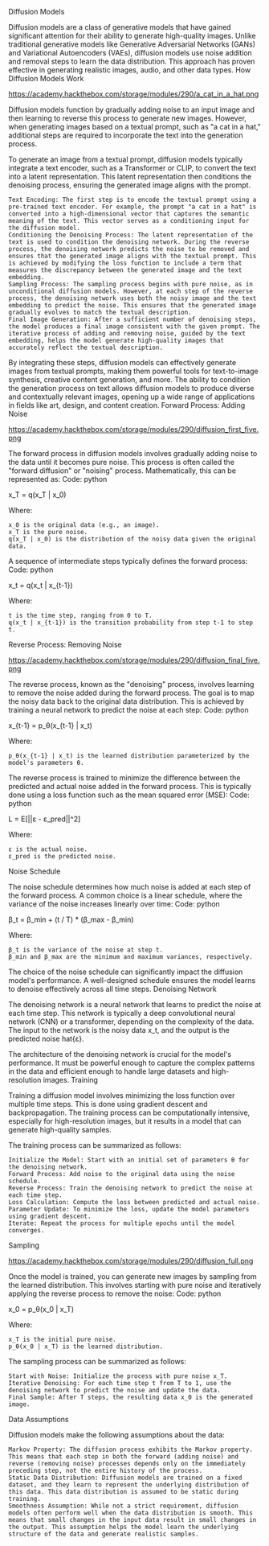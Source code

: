 Diffusion Models

Diffusion models are a class of generative models that have gained significant attention for their ability to generate high-quality images. Unlike traditional generative models like Generative Adversarial Networks (GANs) and Variational Autoencoders (VAEs), diffusion models use noise addition and removal steps to learn the data distribution. This approach has proven effective in generating realistic images, audio, and other data types.
How Diffusion Models Work

https://academy.hackthebox.com/storage/modules/290/a_cat_in_a_hat.png

Diffusion models function by gradually adding noise to an input image and then learning to reverse this process to generate new images. However, when generating images based on a textual prompt, such as "a cat in a hat," additional steps are required to incorporate the text into the generation process.

To generate an image from a textual prompt, diffusion models typically integrate a text encoder, such as a Transformer or CLIP, to convert the text into a latent representation. This latent representation then conditions the denoising process, ensuring the generated image aligns with the prompt.

    Text Encoding: The first step is to encode the textual prompt using a pre-trained text encoder. For example, the prompt "a cat in a hat" is converted into a high-dimensional vector that captures the semantic meaning of the text. This vector serves as a conditioning input for the diffusion model.
    Conditioning the Denoising Process: The latent representation of the text is used to condition the denoising network. During the reverse process, the denoising network predicts the noise to be removed and ensures that the generated image aligns with the textual prompt. This is achieved by modifying the loss function to include a term that measures the discrepancy between the generated image and the text embedding.
    Sampling Process: The sampling process begins with pure noise, as in unconditional diffusion models. However, at each step of the reverse process, the denoising network uses both the noisy image and the text embedding to predict the noise. This ensures that the generated image gradually evolves to match the textual description.
    Final Image Generation: After a sufficient number of denoising steps, the model produces a final image consistent with the given prompt. The iterative process of adding and removing noise, guided by the text embedding, helps the model generate high-quality images that accurately reflect the textual description.

By integrating these steps, diffusion models can effectively generate images from textual prompts, making them powerful tools for text-to-image synthesis, creative content generation, and more. The ability to condition the generation process on text allows diffusion models to produce diverse and contextually relevant images, opening up a wide range of applications in fields like art, design, and content creation.
Forward Process: Adding Noise

https://academy.hackthebox.com/storage/modules/290/diffusion_first_five.png

The forward process in diffusion models involves gradually adding noise to the data until it becomes pure noise. This process is often called the "forward diffusion" or "noising" process. Mathematically, this can be represented as:
Code: python

x_T = q(x_T | x_0)

Where:

    x_0 is the original data (e.g., an image).
    x_T is the pure noise.
    q(x_T | x_0) is the distribution of the noisy data given the original data.

A sequence of intermediate steps typically defines the forward process:
Code: python

x_t = q(x_t | x_{t-1})

Where:

    t is the time step, ranging from 0 to T.
    q(x_t | x_{t-1}) is the transition probability from step t-1 to step t.

Reverse Process: Removing Noise

https://academy.hackthebox.com/storage/modules/290/diffusion_final_five.png

The reverse process, known as the "denoising" process, involves learning to remove the noise added during the forward process. The goal is to map the noisy data back to the original data distribution. This is achieved by training a neural network to predict the noise at each step:
Code: python

x_{t-1} = p_θ(x_{t-1} | x_t)

Where:

    p_θ(x_{t-1} | x_t) is the learned distribution parameterized by the model's parameters θ.

The reverse process is trained to minimize the difference between the predicted and actual noise added in the forward process. This is typically done using a loss function such as the mean squared error (MSE):
Code: python

L = E[||ε - ε_pred||^2]

Where:

    ε is the actual noise.
    ε_pred is the predicted noise.

Noise Schedule

The noise schedule determines how much noise is added at each step of the forward process. A common choice is a linear schedule, where the variance of the noise increases linearly over time:
Code: python

β_t = β_min + (t / T) * (β_max - β_min)

Where:

    β_t is the variance of the noise at step t.
    β_min and β_max are the minimum and maximum variances, respectively.

The choice of the noise schedule can significantly impact the diffusion model's performance. A well-designed schedule ensures the model learns to denoise effectively across all time steps.
Denoising Network

The denoising network is a neural network that learns to predict the noise at each time step. This network is typically a deep convolutional neural network (CNN) or a transformer, depending on the complexity of the data. The input to the network is the noisy data x_t, and the output is the predicted noise hat{ε}.

The architecture of the denoising network is crucial for the model's performance. It must be powerful enough to capture the complex patterns in the data and efficient enough to handle large datasets and high-resolution images.
Training

Training a diffusion model involves minimizing the loss function over multiple time steps. This is done using gradient descent and backpropagation. The training process can be computationally intensive, especially for high-resolution images, but it results in a model that can generate high-quality samples.

The training process can be summarized as follows:

    Initialize the Model: Start with an initial set of parameters θ for the denoising network.
    Forward Process: Add noise to the original data using the noise schedule.
    Reverse Process: Train the denoising network to predict the noise at each time step.
    Loss Calculation: Compute the loss between predicted and actual noise.
    Parameter Update: To minimize the loss, update the model parameters using gradient descent.
    Iterate: Repeat the process for multiple epochs until the model converges.

Sampling

https://academy.hackthebox.com/storage/modules/290/diffusion_full.png

Once the model is trained, you can generate new images by sampling from the learned distribution. This involves starting with pure noise and iteratively applying the reverse process to remove the noise:
Code: python

x_0 = p_θ(x_0 | x_T)

Where:

    x_T is the initial pure noise.
    p_θ(x_0 | x_T) is the learned distribution.

The sampling process can be summarized as follows:

    Start with Noise: Initialize the process with pure noise x_T.
    Iterative Denoising: For each time step t from T to 1, use the denoising network to predict the noise and update the data.
    Final Sample: After T steps, the resulting data x_0 is the generated image.

Data Assumptions

Diffusion models make the following assumptions about the data:

    Markov Property: The diffusion process exhibits the Markov property. This means that each step in both the forward (adding noise) and reverse (removing noise) processes depends only on the immediately preceding step, not the entire history of the process.
    Static Data Distribution: Diffusion models are trained on a fixed dataset, and they learn to represent the underlying distribution of this data. This data distribution is assumed to be static during training.
    Smoothness Assumption: While not a strict requirement, diffusion models often perform well when the data distribution is smooth. This means that small changes in the input data result in small changes in the output. This assumption helps the model learn the underlying structure of the data and generate realistic samples.



